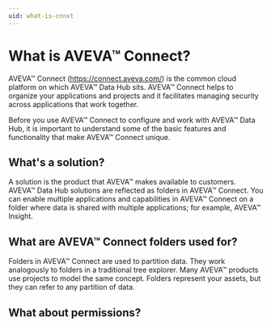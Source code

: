 ```yaml
---
uid: what-is-cnnxt
---
```


# What is AVEVA™ Connect?

AVEVA™ Connect (https://connect.aveva.com/) is the common cloud platform on which AVEVA™ Data Hub sits. AVEVA™ Connect helps to organize your applications and projects and it facilitates managing security across applications that work together.

Before you use AVEVA™ Connect to configure and work with AVEVA™ Data Hub, it is important to understand some of the basic features and functionality that make AVEVA™ Connect unique.

## What's a solution?

A solution is the product that AVEVA™ makes available to customers. AVEVA™ Data Hub solutions are reflected as folders in AVEVA™ Connect. You can enable multiple applications and capabilities in AVEVA™ Connect on a folder where data is shared with multiple applications; for example, AVEVA™ Insight.

## What are AVEVA™ Connect folders used for?

Folders in AVEVA™ Connect are used to partition data. They work analogously to folders in a traditional tree explorer. Many AVEVA™ products use projects to model the same concept. Folders represent your assets, but they can refer to any partition of data.

## What about permissions?

<!--V.Touati, 10/21/21: TBD per F. Scott. Talk about where permissions are managed here. Are they managed in DataHub and duplicated in Connect, or are permissions managed in Connect and just mirrored in DataHub?-->



